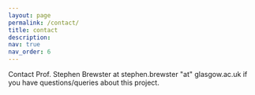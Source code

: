 ```yaml
---
layout: page
permalink: /contact/
title: contact
description: 
nav: true
nav_order: 6
---
```


Contact Prof. Stephen Brewster at stephen.brewster "at" glasgow.ac.uk if you have questions/queries about this project. 
